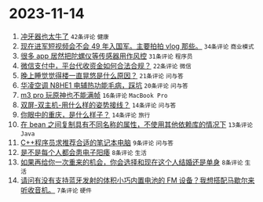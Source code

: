 # 2023-11-14

1. [冲牙器也太牛了](https://www.v2ex.com/t/991674) `42条评论` `健康`
1. [现在进军短视频会不会 49 年入国军。主要拍拍 vlog 那些。](https://www.v2ex.com/t/991670) `34条评论` `商业模式`
1. [很多 app 居然把陀螺仪等传感器用作风控](https://www.v2ex.com/t/991663) `31条评论` `程序员`
1. [微信支付中，平台代收资金如何合法合规？](https://www.v2ex.com/t/991672) `22条评论` `微信`
1. [晚上睡觉觉得楼一直晃悠是什么原因？](https://www.v2ex.com/t/991691) `21条评论` `问与答`
1. [华凌空调 N8HE1 电辅热功能毛病，踩坑](https://www.v2ex.com/t/991678) `20条评论` `问与答`
1. [m3 pro 玩原神也不能满帧](https://www.v2ex.com/t/991685) `16条评论` `MacBook Pro`
1. [双屏-双主机-用什么样的姿势接线？](https://www.v2ex.com/t/991697) `14条评论` `问与答`
1. [你眼中的重庆，是什么样子？](https://www.v2ex.com/t/991682) `14条评论` `旅行`
1. [在 bean 之间复制具有不同名称的属性，不使用其他依赖库的情况下](https://www.v2ex.com/t/991667) `13条评论` `Java`
1. [C++程序员求推荐合适的笔记本电脑](https://www.v2ex.com/t/991680) `9条评论` `问与答`
1. [是不是每个人都会患电子阳痿](https://www.v2ex.com/t/991713) `8条评论` `生活`
1. [如果再给你一次重来的机会，你会选择和现在这个人结婚还是单身](https://www.v2ex.com/t/991704) `8条评论` `生活`
1. [请问有没有支持蓝牙发射的体积小巧内置电池的 FM 设备？我想搭配马歇尔来听收音机。](https://www.v2ex.com/t/991665) `7条评论` `硬件`
